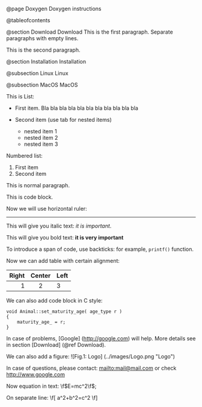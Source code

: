 @page Doxygen Doxygen instructions

@tableofcontents

@section Download Download
This is the first paragraph. Separate paragraphs with empty lines.

This is the second paragraph.

@section Installation Installation

@subsection Linux Linux

@subsection MacOS MacOS

This is List:
- First item.
Bla bla bla bla bla bla bla bla bla bla bla

- Second item (use tab for nested items)
  + nested item 1
  + nested item 2
  + nested item 3

Numbered list:

1. First item
2. Second item

This is normal paragraph.

  This is code block.

Now we will use horizontal ruler:
- - - - - - - - - - -

This will give you italic text: *it is important*.

This will give you bold text: **it is very important**

To introduce a span of code, use backticks: for example, `printf()` function.

Now we can add table with certain alignment:

|Right|Center|Left|
|----:|:----:|:---|
|1    |2     |3   |

We can also add code block in C style:
~~~~~~~~~~~~~~~~~~~~~~~~~~~{.c}
void Animal::set_maturity_age( age_type r )
{
    maturity_age_ = r;
}
~~~~~~~~~~~~~~~~~~~~~~~~~~~

In case of problems, [Google] (http://google.com) will help. More details see in section [Download] (@ref Download).

We can also add a figure:
![Fig.1: Logo] (../images/Logo.png "Logo")

In case of questions, please contact: <mailto:mail@mail.com> or check <http://www.google.com>

Now equation in text: \f$E=mc^2\f$;

On separate line:
\f[
a^2+b^2=c^2
\f]
